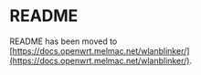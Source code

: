 # README

README has been moved to [https://docs.openwrt.melmac.net/wlanblinker/](https://docs.openwrt.melmac.net/wlanblinker/).
